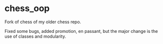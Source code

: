 # chess_oop
Fork of chess of my older chess repo.

Fixed some bugs, added promotion, en passant, but the major change is the use of classes and modularity.
